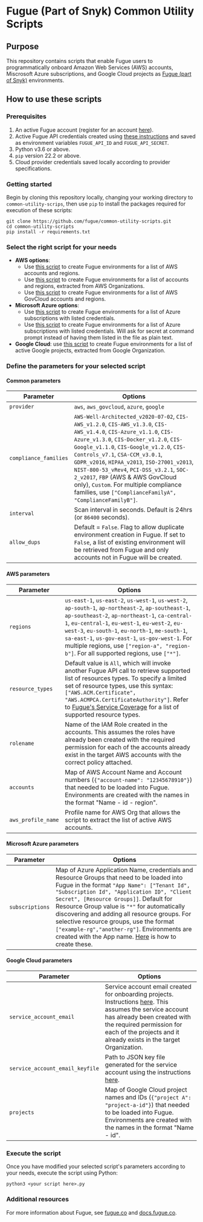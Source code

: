 # Fugue (Part of Snyk) Common Utility Scripts
## Purpose
This repository contains scripts that enable Fugue users to programmatically onboard Amazon Web Services (AWS) accounts, Miscrosoft Azure subscriptions, and Google Cloud projects as [Fugue (part of Snyk)](https://riskmanager.fugue.co) environments.

## How to use these scripts
### Prerequisites
1. An active Fugue account (register for an account [here](https://riskmanager.fugue.co/register)).
2. Active Fugue API credentials created using [these instructions](https://docs.fugue.co/api.html#getting-started-create-client-id-and-secret) and saved as environment variables `FUGUE_API_ID` and `FUGUE_API_SECRET`.
3. Python v3.6 or above.
4. `pip` version 22.2 or above.
5. Cloud provider credentials saved locally according to provider specifications.

### Getting started
Begin by cloning this repository locally, changing your working directory to `common-utility-scrips`, then use `pip` to install the packages required for execution of these scripts:
```
git clone https://github.com/fugue/common-utility-scripts.git
cd common-utility-scripts
pip install -r requirements.txt
```

### Select the right script for your needs
- **AWS options**:
  - Use [this script](env_creation_AWS_accounts.py) to create Fugue environments for a list of AWS accounts and regions.
  - Use [this script](env_creation_AWS_org.py) to create Fugue environments for a list of accounts and regions, extracted from AWS Organizations.
  - Use [this script](env_creation_AWS_govcloud_accounts.py) to create Fugue environments for a list of AWS GovCloud accounts and regions.
- **Microsoft Azure options**:
  - Use [this script](env_creation_AZURE_subscriptions.py) to create Fugue environments for a list of Azure subscriptions with listed credentials.
  - Use [this script](env_creation_AZURE_subscriptions_cli.py) to create Fugue environments for a list of Azure subscriptions with listed credentials. Will ask for secret at command prompt instead of having them listed in the file as plain text.
- **Google Cloud**: use [this script](env_creation_Google.py) to create Fugue environments for a list of active Google projects, extracted from Google Organization.

### Define the parameters for your selected script
#### Common parameters
| Parameter   | Options |
| ----------- | ----------- |
| `provider` | `aws`, `aws_govcloud`, `azure`, `google` |
| `compliance_families` | `AWS-Well-Architected_v2020-07-02`, `CIS-AWS_v1.2.0`, `CIS-AWS_v1.3.0`, `CIS-AWS_v1.4.0`, `CIS-Azure_v1.1.0`, `CIS-Azure_v1.3.0`, `CIS-Docker_v1.2.0`, `CIS-Google_v1.1.0`, `CIS-Google_v1.2.0`, `CIS-Controls_v7.1`, `CSA-CCM_v3.0.1`, `GDPR_v2016`, `HIPAA_v2013`, `ISO-27001_v2013`, `NIST-800-53_vRev4`, `PCI-DSS_v3.2.1`, `SOC-2_v2017`, `FBP` (AWS & AWS GovCloud only), `Custom`. For multiple compliance families, use `["ComplianceFamilyA", "ComplianceFamilyB"]`.|
| `interval` | Scan interval in seconds. Default is 24hrs (or `86400` seconds). |
| `allow_dups` | Default = `False`. Flag to allow duplicate environment creation in Fugue. If set to `False`, a list of existing environment will be retrieved from Fugue and only accounts not in Fugue will be created. |



#### AWS parameters
| Parameter   | Options |
| ----------- | ----------- |
| `regions`      | `us-east-1`, `us-east-2`, `us-west-1`, `us-west-2`, `ap-south-1`, `ap-northeast-2`, `ap-southeast-1`, `ap-southeast-2`, `ap-northeast-1`, `ca-central-1`, `eu-central-1`, `eu-west-1`, `eu-west-2`, `eu-west-3`, `eu-south-1`, `eu-north-1`, `me-south-1`, `sa-east-1`, `us-gov-east-1`, `us-gov-west-1`. For multiple regions, use `["region-a", "region-b"]`. For all supported regions, use `["*"]`. |
| `resource_types` | Default value is `All`, which will invoke another Fugue API call to retrieve supported list of resources types. To specify a limited set of resource types, use this syntax: `["AWS.ACM.Certificate", "AWS.ACMPCA.CertificateAuthority"]`. Refer to [Fugue's Service Coverage](https://docs.fugue.co/servicecoverage.html) for a list of supported resource types. |
| `rolename` | Name of the IAM Role created in the accounts. This assumes the roles have already been created with the required permission for each of the accounts already exist in the target AWS accounts with the correct policy attached. |
| `accounts` | Map of AWS Account Name and Account numbers (`{"account-name": "12345678910"}`) that needed to be loaded into Fugue. Environments are created with the names in the format "Name - id - region". |
| `aws_profile_name` | Profile name for AWS Org that allows the script to extract the list of active AWS accounts. |

#### Microsoft Azure parameters
| Parameter | Options |
| ----------- | ----------- |
| `subscriptions` | Map of Azure Application Name, credentials and Resource Groups that need to be loaded into Fugue in the format `"App Name": ["Tenant Id", "Subscription Id", "Application ID", "Client Secret", [Resource Groups]]`. Default for Resource Group value is `"*"` for automatically discovering and adding all resource groups. For selective resource groups, use the format `["example-rg","another-rg"]`. Environments are created with the App name. [Here](https://docs.fugue.co/setupazure.html#step-2a-connect-to-azure) is how to create these. |

#### Google Cloud parameters
| Parameter | Options |
| ----------- | ----------- |
| `service_account_email` | Service account email created for onboarding projects. Instructions [here](https://docs.fugue.co/setup-google.html#adding-a-google-organization-level-service-account). This assumes the service account has already been created with the required permission for each of the projects and it already exists in the target Organization. |
| `service_account_email_keyfile` | Path to JSON key file generated for the service account using the instructions [here](https://cloud.google.com/docs/authentication/production#cloud-console). |
| `projects` | Map of Google Cloud project names and IDs (`{"project A": "project-a-id"}`) that needed to be loaded into Fugue. Environments are created with the names in the format "Name - id". |

### Execute the script
Once you have modified your selected script's parameters according to your needs, execute the script using Python:

```
python3 <your script here>.py
```

### Additional resources
For more information about Fugue, see [fugue.co](https://www.fugue.co) and [docs.fugue.co](https://docs.fugue.co).